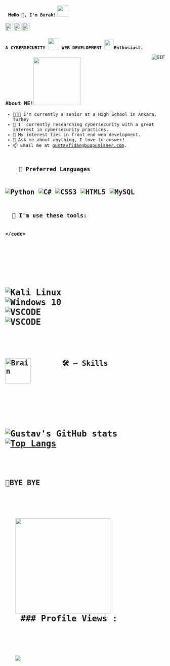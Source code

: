 <h3 title="hehehe"><code> 𝐇𝐞𝐥𝐥𝐨 👋, I'm Burak!</code> <img src="https://user-images.githubusercontent.com/5679180/79618120-0daffb80-80be-11ea-819e-d2b0fa904d07.gif" width="35px"></h3>

<a href="https://www.linkedin.com/in/gustavfidan">
  <img align="left" alt="Burak's LinkedIn" width="24px" src="https://cdn.jsdelivr.net/npm/simple-icons@v3/icons/linkedin.svg" />
</a>

<a href="https://www.instagram.com/selfweezerr/">
  <img align="left" alt="Burak's Instagram" width="24px" src="https://cdn.jsdelivr.net/npm/simple-icons@v3/icons/instagram.svg" />
</a>

<a href="https://t.me/glovelace/">
  <img align="left" alt="Burak Telegram" width="24px" src="https://cdn.jsdelivr.net/npm/simple-icons@v3/icons/telegram.svg" />
</a>

<br />
<br />

 <samp>
  
**A CYBERSECURITY** <img src="https://media.giphy.com/media/ksE9feSa2b4V2GYwY4/giphy.gif" width="35px"> **WEB DEVELOPMENT** <img src="https://github.com/TheDudeThatCode/TheDudeThatCode/blob/master/Assets/Developer.gif" width="30px">**Enthusiast.**
  </samp>

  <img align="right" alt="GIF" src="https://media.giphy.com/media/jTNG3RF6EwbkpD4LZx/giphy.gif" />

 <h3>About ME!<img src="https://media.giphy.com/media/mFr2bCGZkwclfVDKv6/giphy.gif" width="150"/></h3>


- 👨🏽‍💻 I'm currently a senior at a High School in Ankara, Turkey
- 🌱 I' currently researching cybersecurity with a great interest in cybersecurity practices. 
- 🤔 My interest lies in front end web development.
- 💬 Ask me about anything, I love to answer!
- 📫 Email me at [gustavfidan@bugpunisher.com](mailto:gustavfidan@bugpunisher.com).


<h2>
  <code>
    🤖 Preferred Languages 
  </code>
<h2/>

  <img alt="Python" src="https://img.shields.io/badge/python-%2314354C.svg?&style=for-the-badge&logo=python&logoColor=white"/>
  <img alt="C#" src="https://img.shields.io/badge/c%23-%23239120.svg?&style=for-the-badge&logo=c-sharp&logoColor=white"/>
 	<img alt="CSS3" src="https://img.shields.io/badge/css3-%231572B6.svg?&style=for-the-badge&logo=css3&logoColor=white"/>
  <img alt="HTML5" src="https://img.shields.io/badge/html5-%23E34F26.svg?&style=for-the-badge&logo=html5&logoColor=white"/>
  <img alt="MySQL" src="https://img.shields.io/badge/mysql-%2300f.svg?&style=for-the-badge&logo=mysql&logoColor=white"/>
  
<br>
<h2>  <code>
  🚀 I'm use these tools: 

    </code>
  <h2/>
  

<img alt="Kali Linux" src="https://img.shields.io/badge/Linux-FCC624?style=for-the-badge&logo=linux&logoColor=black" />
<img alt="Windows 10" src="https://img.shields.io/badge/Windows-0078D6?style=for-the-badge&logo=windows&logoColor=white" />
<img alt="VSCODE" src="https://img.shields.io/badge/VSCODE-0078D4?style=for-the-badge&logo=visual%20studio%20code&logoColor=white" />
<img alt="VSCODE" src="https://img.shields.io/badge/Visual_Studio-5C2D91?style=for-the-badge&logo=visual%20studio&logoColor=white" />

<h2>  <code>
       <img align="left" alt="Brain" width="80" src="http://gifimage.net/wp-content/uploads/2017/10/cerebro-gif-tumblr-3.gif">🛠 — Skills 
    </code>
  <h2/>
  
![Gustav's GitHub stats](https://github-readme-stats.vercel.app/api?username=selfweezer&theme=chartreuse-dark&show_icons=true) [![Top Langs](https://github-readme-stats.vercel.app/api/top-langs/?username=selfweezer&layout=compact&theme=chartreuse-dark)](https://github.com/selfweezer/)





<h2><code>🤔BYE BYE </code><h2/>

  <img align="center" src="https://media.giphy.com/media/1RfTpdkq2Gc36/giphy.gif" width="300">
   ### Profile Views :
  <br>
  
  <img  src="https://profile-counter.glitch.me/selfweezer/count.svg">



